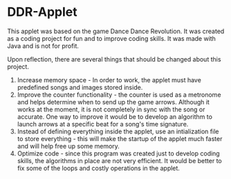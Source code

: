 # DDR-Applet
This applet was based on the game Dance Dance Revolution. It was created as a coding project for fun and to improve coding skills. It was made with Java and is not for profit. 

Upon reflection, there are several things that should be changed about this project.
  1) Increase memory space - In order to work, the applet must have predefined songs and images stored inside. 
  2) Improve the counter functionality - the counter is used as a metronome and helps determine when to send up the game arrows. Although it works at the moment, it is not completely in sync with the song or accurate. One way to improve it would be to develop an algorithm to launch arrows at a specific beat for a song's time signature. 
  3) Instead of defining everything inside the applet, use an intialization file to store everything - this will make the startup of the applet much faster and will help free up some memory.
  4) Optimize code - since this program was created just to develop coding skills, the algorithms in place are not very efficient. It would be better to fix some of the loops and costly operations in the applet. 
